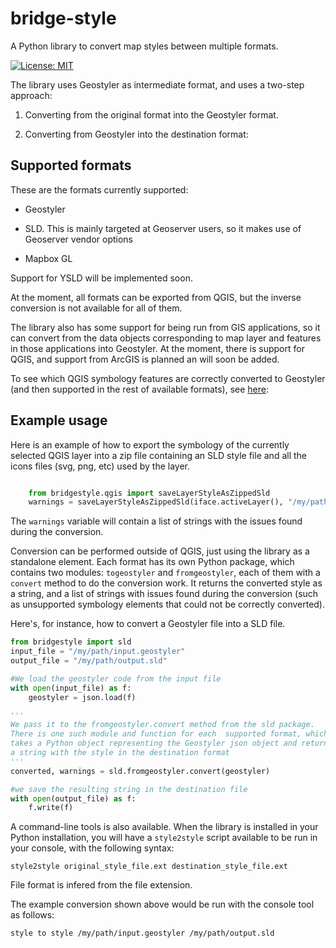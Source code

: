 # bridge-style

A Python library to convert map styles between multiple formats.

[![License: MIT](https://img.shields.io/badge/License-MIT-yellow.svg)](LICENSE.md)

The library uses Geostyler as intermediate format, and uses a two-step approach:

1) Converting from the original format into the Geostyler format. 

2) Converting from Geostyler into the destination format:


## Supported formats

These are the formats currently supported:

- Geostyler

- SLD. This is mainly targeted at Geoserver users, so it makes use of Geoserver vendor options

- Mapbox GL

Support for YSLD will be implemented soon.

At the moment, all formats can be exported from QGIS, but the inverse conversion is not available for all of them. 

The library also has some support for being run from GIS applications, so it can convert from the data objects corresponding to map layer and features in those applications into Geostyler. At the moment, there is support for QGIS, and support from ArcGIS is planned an will soon be added.

To see which QGIS symbology features are correctly converted to Geostyler (and then supported in the rest of available formats), see [here](docs/qgis.md): 

## Example usage

Here is an example of how to export the symbology of the currently selected QGIS layer into a zip file containing an SLD style file and all the icons files (svg, png, etc) used by the layer.

```python

	from bridgestyle.qgis import saveLayerStyleAsZippedSld
	warnings = saveLayerStyleAsZippedSld(iface.activeLayer(), "/my/path/mystyle.zip")

```

The `warnings` variable will contain a list of strings with the issues found during the conversion.

Conversion can be performed outside of QGIS, just using the library as a standalone element. Each format has its own Python package, which contains two modules: `togeostyler` and `fromgeostyler`, each of them with a `convert` method to do the conversion work. It returns the converted style as a string, and a list of strings with issues found during the conversion (such as unsupported symbology elements that could not be correctly converted).

Here's, for instance, how to convert a Geostyler file into a SLD file.

```python
from bridgestyle import sld
input_file = "/my/path/input.geostyler"
output_file = "/my/path/output.sld"

#We load the geostyler code from the input file
with open(input_file) as f:
	geostyler = json.load(f)

'''
We pass it to the fromgeostyler.convert method from the sld package.
There is one such module and function for each  supported format, which 
takes a Python object representing the Geostyler json object and returns 
a string with the style in the destination format	
'''
converted, warnings = sld.fromgeostyler.convert(geostyler)

#we save the resulting string in the destination file
with open(output_file) as f:
	f.write(f)
```

A command-line tools is also available. When the library is installed in your Python installation, you will have a `style2style` script available to be run in your console, with the following syntax:

```
style2style original_style_file.ext destination_style_file.ext
```

File format is infered from the file extension.

The example conversion shown above would be run with the console tool as follows:

```
style to style /my/path/input.geostyler /my/path/output.sld
```





